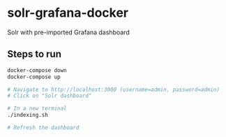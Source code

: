 # solr-grafana-docker
Solr with pre-imported Grafana dashboard

Steps to run
------------

```bash
docker-compose down
docker-compose up

# Navigate to http://localhost:3000 (username=admin, password=admin)
# Click on "Solr dashboard"

# In a new terminal
./indexing.sh

# Refresh the dashboard
```
